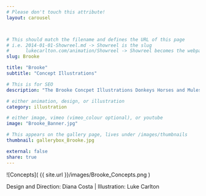 ```yaml
---
# Please don't touch this attribute!
layout: carousel



# This should match the filename and defines the URL of this page
# i.e. 2014-01-01-Showreel.md -> Showreel is the slug
#      lukecarlton.com/animation/Showreel -> Showreel becomes the webpath
slug: Brooke

title: "Brooke"
subtitle: "Concept Illustrations"

# This is for SEO
description: "The Brooke Concpet Illustrations Donkeys Horses and Mules"

# either animation, design, or illustration
category: illustration

# either image, vimeo (vimeo_colour optional), or youtube
image: "Brooke_Banner.jpg"

# This appears on the gallery page, lives under /images/thumbnails
thumbnail: gallerybox_Brooke.jpg

external: false
share: true
---
```


![Concepts]( {{ site.url }}/images/Brooke_Concepts.png )

Design and Direction: Diana Costa  |  Illustration: Luke Carlton